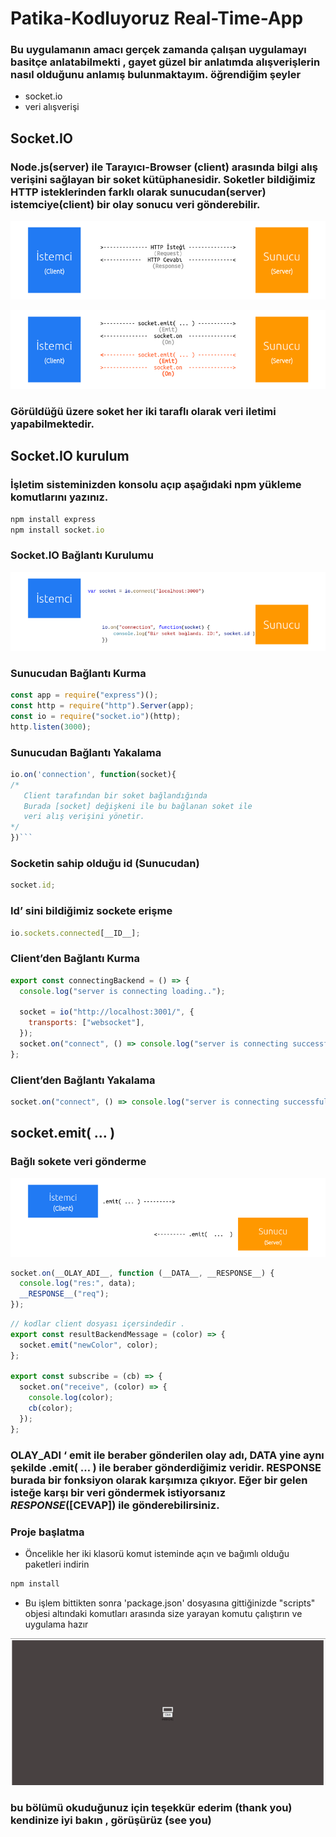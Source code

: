 # Patika-Kodluyoruz Real-Time-App

### Bu uygulamanın amacı gerçek zamanda çalışan uygulamayı basitçe anlatabilmekti , gayet güzel bir anlatımda alışverişlerin nasıl olduğunu anlamış bulunmaktayım. öğrendiğim şeyler

- socket.io
- veri alışverişi

## Socket.IO

### Node.js(server) ile Tarayıcı-Browser (client) arasında bilgi alış verişini sağlayan bir soket kütüphanesidir. Soketler bildiğimiz HTTP isteklerinden farklı olarak sunucudan(server) istemciye(client) bir olay sonucu veri gönderebilir.

![img](client/img/socketio.png)

![img](client/img/socket-iotwo.png)

### Görüldüğü üzere soket her iki taraflı olarak veri iletimi yapabilmektedir.

## Socket.IO kurulum

### İşletim sisteminizden konsolu açıp aşağıdaki npm yükleme komutlarını yazınız.

```js
npm install express
npm install socket.io
```

### Socket.IO Bağlantı Kurulumu

![img](/client/img/socket-iothree.png)

### Sunucudan Bağlantı Kurma

```js
const app = require("express")();
const http = require("http").Server(app);
const io = require("socket.io")(http);
http.listen(3000);
```

### Sunucudan Bağlantı Yakalama

````js
io.on('connection', function(socket){
/*
   Client tarafından bir soket bağlandığında
   Burada [socket] değişkeni ile bu bağlanan soket ile
   veri alış verişini yönetir.
*/
})```
````

### Socketin sahip olduğu id (Sunucudan)

```js
socket.id;
```

### Id’ sini bildiğimiz sockete erişme

```js
io.sockets.connected[__ID__];
```

### Client’den Bağlantı Kurma

```js
export const connectingBackend = () => {
  console.log("server is connecting loading..");

  socket = io("http://localhost:3001/", {
    transports: ["websocket"],
  });
  socket.on("connect", () => console.log("server is connecting successful"));
};
```

### Client’den Bağlantı Yakalama

```js
socket.on("connect", () => console.log("server is connecting successful"));
```

## socket.emit( … )

### Bağlı sokete veri gönderme

![img](client/img/data-trans.png)

```js
socket.on(__OLAY_ADI__, function (__DATA__, __RESPONSE__) {
  console.log("res:", data);
  __RESPONSE__("req");
});
```

```js
// kodlar client dosyası içersindedir .
export const resultBackendMessage = (color) => {
  socket.emit("newColor", color);
};

export const subscribe = (cb) => {
  socket.on("receive", (color) => {
    console.log(color);
    cb(color);
  });
};
```

### **OLAY_ADI** ‘ emit ile beraber gönderilen olay adı, **DATA** yine aynı şekilde .emit( … ) ile beraber gönderdiğimiz veridir. **RESPONSE** burada bir fonksiyon olarak karşımıza çıkıyor. Eğer bir gelen isteğe karşı bir veri göndermek istiyorsanız _RESPONSE_([CEVAP]) ile gönderebilirsiniz.

### Proje başlatma

- Öncelikle her iki klasorü komut isteminde açın ve bağımlı olduğu paketleri indirin

```js
npm install
```

- Bu işlem bittikten sonra 'package.json' dosyasına gittiğinizde "scripts" objesi altındaki komutları arasında size yarayan komutu çalıştırın ve uygulama hazır

![img](client/img/demo.png)

### bu bölümü okuduğunuz için teşekkür ederim (thank you) kendinize iyi bakın , görüşürüz (see you)
